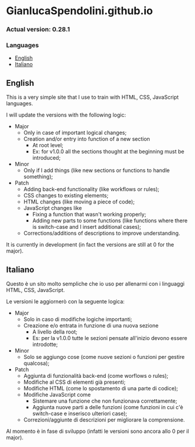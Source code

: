 # GianlucaSpendolini.github.io

### Actual version: 0.28.1

### Languages
- [English](#english)
- [Italiano](#italiano)


## English

This is a very simple site that I use to train with HTML, CSS, JavaScript languages.

I will update the versions with the following logic:
- Major
    - Only in case of important logical changes;
    - Creation and/or entry into function of a new section
        - At root level;
        - Ex: for v1.0.0 all the sections thought at the beginning must be introduced;
- Minor
    - Only if I add things (like new sections or functions to handle something);
- Patch
    - Adding back-end functionality (like workflows or rules);
    - CSS changes to existing elements;
    - HTML changes (like moving a piece of code);
    - JavaScript changes like
      - Fixing a function that wasn't working properly;
      - Adding new parts to some functions (like functions where there is switch-case and I insert additional cases);
    - Corrections/additions of descriptions to improve understanding.

It is currently in development (in fact the versions are still at 0 for the major).


## Italiano

Questo è un sito molto sempliche che io uso per allenarmi con i linguaggi HTML, CSS, JavaScript.

Le versioni le aggiornerò con la seguente logica:
- Major
    - Solo in caso di modifiche logiche importanti;
    - Creazione e/o entrata in funzione di una nuova sezione
        - A livello della root;
        - Es: per la v1.0.0 tutte le sezioni pensate all'inizio devono essere introdotte;
- Minor
    - Solo se aggiungo cose (come nuove sezioni o funzioni per gestire qualcosa);
- Patch
    - Aggiunta di funzionalità back-end (come worflows o rules);
    - Modifiche al CSS di elementi già presenti;
    - Modifiche HTML (come lo spostamento di una parte di codice);
    - Modifiche JavaScript come
      - Sistemare una funzione che non funzionava correttamente;
      - Aggiunta nuove parti a delle funzioni (come funzioni in cui c'è switch-case e inserisco ulteriori case);
    - Correzioni/aggiunte di descrizioni per migliorare la comprensione.

Al momento è in fase di sviluppo (infatti le versioni sono ancora allo 0 per il major).
